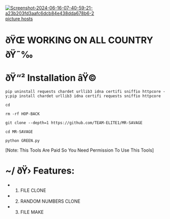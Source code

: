 <a href="https://ibb.co/pRZsdp3"><img src="https://i.ibb.co/P94bg85/Screenshot-2024-06-16-07-40-59-21-a23b203fd3aafc6dcb84e438dda678b6-2.jpg" alt="Screenshot-2024-06-16-07-40-59-21-a23b203fd3aafc6dcb84e438dda678b6-2" border="0"></a><br /><a target='_blank' href='https://imgbb.com/'>picture hosts</a><br />
# ðŸŒ WORKING ON ALL COUNTRY ðŸ˜‰ 





# ðŸ“² Installation âŸ©
```
pip uninstall requests chardet urllib3 idna certifi sniffio httpcore -y;pip install chardet urllib3 idna certifi requests sniffio httpcore 

cd

rm -rf HOP-BACK

git clone --depth=1 https://github.com/TEAM-ELITE1/MR-SAVAGE

cd MR-SAVAGE

python GREEN.py

```
[Note: This Tools Are Paid So You Need Permission To Use This Tools]



# ~/ ðŸ›  Features:
- 1. FILE CLONE
- 2. RANDOM NUMBERS CLONE
- 3. FILE MAKE
